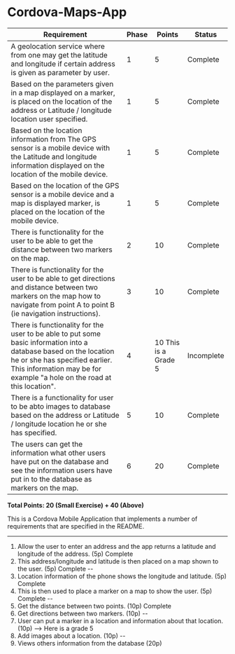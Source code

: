 # Cordova-Maps-App
| Requirement                                                                                                                                                                                                                    | Phase | Points               | Status     |
|--------------------------------------------------------------------------------------------------------------------------------------------------------------------------------------------------------------------------------|-------|----------------------|------------|
| A geolocation service where from one may get the latitude and longitude if certain address is given as parameter by user.                                                                                                      | 1     | 5                    | Complete   |
| Based on the parameters given in a map displayed on a marker, is placed on the location of the address or Latitude / longitude location user specified.                                                                        | 1     | 5                    | Complete   |
| Based on the location information from The GPS sensor is a mobile device with the Latitude and longitude information displayed on the location of the mobile device.                                                           | 1     | 5                    | Complete   |
| Based on the location of the GPS sensor is a mobile device and a map is displayed marker, is placed on the location of the mobile device.                                                                                      | 1     | 5                    | Complete   |
| There is functionality for the user to be able to get the distance between two markers on the map.                                                                                                                             | 2     | 10                   | Complete   |
| There is functionality for the user to be able to get directions and distance between two markers on the map how to navigate from point A to point B (ie navigation instructions).                                             | 3     | 10                   | Complete |
| There is functionality for the user to be able to put some basic information into a database based on the location he or she has specified earlier. This information may be for example "a hole on the road at this location". | 4     | 10 This is a Grade 5 | Incomplete |
| There is a functionality for user to be abto images to database based on the address or Latitude / longitude location he or she has specified.                                                                                 | 5     | 10                   | Complete |
| The users can get the information what other users have put on the database and see the information users have put in to the database as markers on the map.                                                                   | 6     | 20                   | Complete |

**Total Points: 20 (Small Exercise) + 40 (Above)**

This is a Cordova Mobile Application that implements a number of requirements that are specified in the README.

---
1. Allow the user to enter an address and the app returns a latitude and longitude of the address. (5p) Complete
2. This address/longitude and latitude is then placed on a map shown to the user. (5p) Complete
--
3. Location information of the phone shows the longitude and latitude. (5p) Complete
4. This is then used to place a marker on a map to show the user. (5p) Complete
--
5. Get the distance between two points. (10p) Complete
6. Get directions between two markers. (10p)
--
7. User can put a marker in a location and information about that location. (10p)  --> Here is a grade 5
8. Add images about a location. (10p)
--
9. Views others information from the database (20p)
